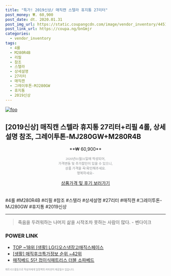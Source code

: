 ```yaml
--- 
title: "특가! 2019신상/ 매직캔 스텔라 휴지통 27리터" 
post_money: ₩. 60,900 
post_date: dt. 2020.01.31 
post_img_url: https://static.coupangcdn.com/image/vendor_inventory/4451/c40d80c62261aec03e9307f6ea940ef41a22e813172e8f631086c4612c2e.jpg 
post_link_url: https://coupa.ng/bnGmjr 
categories: 
  - vendor_inventory 
tags: 
  - 4롤 
  - M280R4B 
  - 리필 
  - 참조 
  - 스텔라 
  - 상세설명 
  - 27리터 
  - 매직캔 
  - 그레이투톤-MJ280GW 
  - 휴지통 
  - 2019신상 
--- 
```

[![foo](https://static.coupangcdn.com/image/vendor_inventory/4451/c40d80c62261aec03e9307f6ea940ef41a22e813172e8f631086c4612c2e.jpg)](https://coupa.ng/bnGmjr) 

## [2019신상] 매직캔 스텔라 휴지통 27리터+리필 4롤, 상세설명 참조, 그레이투톤-MJ280GW+M280R4B 
<p style="text-align: center;">**₩ 60,900**</p> 
<p style="text-align: center;"><span style="color: #898c8f; font-family: Georgia,Times,serif; font-size: 0.75em;">2020년01월31일에 작성되어, <br>가격변동 및 추가할인이 있을 수 있으니,<br> 상품 가격을 꼭!확인해주세요.<br>행복하세요~</span> 
</p>	 
<div markdown="0" style="text-align: center;"><a href="https://coupa.ng/bnGmjr" class="btn btn--success">상품가격 및 후기 보러가기</a></div> 
<br><br> 
  #4롤 #M280R4B #리필 #참조 #스텔라 #상세설명 #27리터 #매직캔 #그레이투톤-MJ280GW #휴지통 #2019신상 
<hr> 

> 죽음을 두려워하는 나머지 삶을 시작조차 못하는 사람이 많다. - 벤다이크 


### POWER LINK

* <a href="https://blog.naver.com/fasyy4321/221778382760" target="_blank"> TOP ~18위 [생활] LG디오스냉장고매직스페이스</a>
* <a href="https://blog.naver.com/sakai111/221771188105" target="_blank"> [생활] 매직후크특가정보 순위 ~42위</a>
* <a href="https://blog.naver.com/santokki14/221781914961" target="_blank">매직베드 5단 접이식매트리스 더블 소파베드</a>

<span style="color: #898c8f; font-family: Georgia,Times,serif; font-size: 0.55em;">파트너스활동으로 작성자에게 일정액의 커미션이 제공될수 있습니다.</span> 
